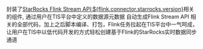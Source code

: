 封装了[StarRocks Flink Stream API:${flink.connector.starrocks.version}](https://github.com/StarRocks/starrocks-connector-for-apache-flink)相关的组件, 通过用户在TIS平台中定义的数据源元数据
自动生成Flink Stream API 相关的全部代码，加上之后脚本编译、打包，Flink任务拉起在TIS平台中一气呵成，让用户在TIS中以低代码开发的方式轻松创建基于Flink的StarRocks实时数据同步通道



